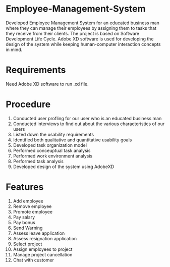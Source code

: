# Employee-Management-System
Developed Employee Management System for an educated business man where they can manage their employees by assigning them to tasks that they receive from their clients. The project is based on Software Development Life Cycle. Adobe XD software is used for developing the design of the system while keeping human-computer interaction concepts in mind.

# Requirements
Need Adobe XD software to run .xd file.

# Procedure
1. Conducted user profling for our user who is an educated business man
2. Conducted interviews to find out about the various characteristics of our users
3. Listed down the usability requirements
4. Identified both qualitative and quantitative usability goals
5. Developed task organization model
6. Performed conceuptual task analysis
7. Performed work environment analysis
8. Performed task analysis
9. Developed design of the system using AdobeXD

# Features
1. Add employee
2. Remove employee
3. Promote employee
4. Pay salary 
5. Pay bonus
6. Send Warning
7. Assess leave application
8. Assess resignation application
9. Select project
10. Assign employees to project
11. Manage project cancellation
12. Chat with customer

